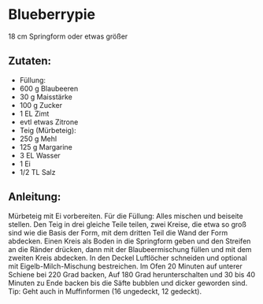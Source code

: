 Blueberrypie
===
18 cm Springform oder etwas größer

Zutaten:
---
-   Füllung:
- 600 g Blaubeeren
- 30 g Maisstärke
- 100 g Zucker
- 1 EL Zimt
- evtl etwas Zitrone
-   Teig (Mürbeteig):
- 250 g Mehl
- 125 g Margarine
- 3 EL Wasser
- 1  Ei
- 1/2 TL Salz

Anleitung:
---
Mürbeteig mit Ei vorbereiten.
Für die Füllung: Alles mischen und beiseite stellen.
Den Teig in drei gleiche Teile teilen, zwei Kreise, die etwa so groß sind wie die Basis der Form, mit dem dritten Teil die Wand der Form abdecken.
Einen Kreis als Boden in die Springform geben und den Streifen an die Ränder drücken, dann mit der Blaubeermischung füllen und mit dem zweiten Kreis abdecken.
In den Deckel Luftlöcher schneiden und optional mit Eigelb-Milch-Mischung bestreichen.
Im Ofen 20 Minuten auf unterer Schiene bei 220 Grad backen,
Auf 180 Grad herunterschalten und 30 bis 40 Minuten zu Ende backen bis die Säfte bubblen und dicker geworden sind.
Tip: Geht auch in Muffinformen (16 ungedeckt, 12 gedeckt).